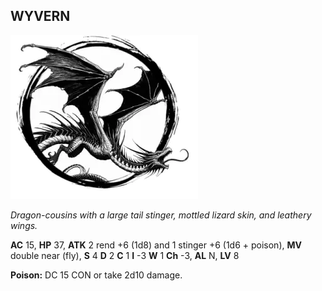 ## WYVERN

![](images/wyvern.webp)

_Dragon-cousins with a large tail stinger, mottled lizard skin, and leathery wings._

**AC** 15, **HP** 37, **ATK** 2 rend +6 (1d8) and 1 stinger +6 (1d6 + poison), **MV** double near (fly), **S** 4 **D** 2 **C** 1 **I** -3 **W** 1 **Ch** -3, **AL** N, **LV** 8

**Poison:** DC 15 CON or take 2d10 damage.


